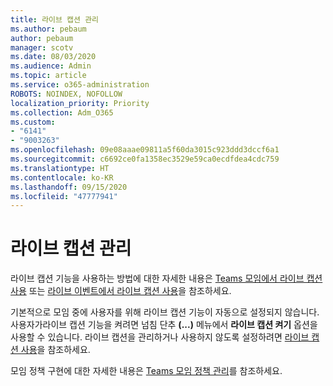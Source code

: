 ```yaml
---
title: 라이브 캡션 관리
ms.author: pebaum
author: pebaum
manager: scotv
ms.date: 08/03/2020
ms.audience: Admin
ms.topic: article
ms.service: o365-administration
ROBOTS: NOINDEX, NOFOLLOW
localization_priority: Priority
ms.collection: Adm_O365
ms.custom:
- "6141"
- "9003263"
ms.openlocfilehash: 09e08aaae09811a5f60da3015c923ddd3dccf6a1
ms.sourcegitcommit: c6692ce0fa1358ec3529e59ca0ecdfdea4cdc759
ms.translationtype: HT
ms.contentlocale: ko-KR
ms.lasthandoff: 09/15/2020
ms.locfileid: "47777941"
---
```

# <a name="manage-live-captions"></a>라이브 캡션 관리

라이브 캡션 기능을 사용하는 방법에 대한 자세한 내용은 [Teams 모임에서 라이브 캡션 사용](https://support.microsoft.com/office/use-live-captions-in-a-teams-meeting-4be2d304-f675-4b57-8347-cbd000a21260) 또는 [라이브 이벤트에서 라이브 캡션 사용](https://support.microsoft.com/office/use-live-captions-in-a-live-event-1d6778d4-6c65-4189-ab13-e2d77beb9e2a)을 참조하세요.  

기본적으로 모임 중에 사용자를 위해 라이브 캡션 기능이 자동으로 설정되지 않습니다. 사용자가라이브 캡션 기능을 켜려면 넘침 단추 **(...)** 메뉴에서 **라이브 캡션 켜기** 옵션을 사용할 수 있습니다. 라이브 캡션을 관리하거나 사용하지 않도록 설정하려면 [라이브 캡션 사용](https://docs.microsoft.com/microsoftteams/meeting-policies-in-teams#enable-live-captions)을 참조하세요.

모임 정책 구현에 대한 자세한 내용은 [Teams 모임 정책 관리](https://docs.microsoft.com/microsoftteams/meeting-policies-in-teams)를 참조하세요.